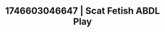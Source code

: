 ---
categories:
- AI-generated
- Ethereal kink
- Erotic transformation
- Lip gloss fantasy
- Smudged makeup
- ASMR
- Cosplay
- Hands behind back
image: /assets/images/1746603046647.jpg
layout: post
seo:
  description: Featured content with sensual Scat Fetish, ABDL Play. HD images available.
  keywords: Scat Fetish, ABDL Play
  og_image: /assets/images/1746603046647.jpg
  schema_type: VisualArtwork
tags:
- '#1746603046647'
- Scat Fetish
- ABDL Play
title: 1746603046647 | Scat Fetish ABDL Play
---